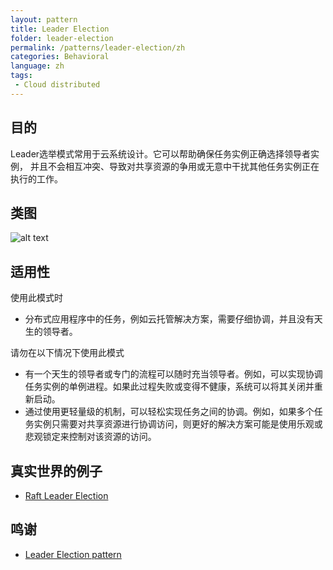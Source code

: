 ```yaml
---
layout: pattern
title: Leader Election
folder: leader-election
permalink: /patterns/leader-election/zh
categories: Behavioral
language: zh
tags:
 - Cloud distributed
---
```


## 目的
Leader选举模式常用于云系统设计。它可以帮助确保任务实例正确选择领导者实例，
并且不会相互冲突、导致对共享资源的争用或无意中干扰其他任务实例正在执行的工作。

## 类图
![alt text](./etc/leader-election.urm.png "Leader Election pattern class diagram")

## 适用性
使用此模式时

* 分布式应用程序中的任务，例如云托管解决方案，需要仔细协调，并且没有天生的领导者。

请勿在以下情况下使用此模式

* 有一个天生的领导者或专门的流程可以随时充当领导者。例如，可以实现协调任务实例的单例进程。如果此过程失败或变得不健康，系统可以将其关闭并重新启动。
* 通过使用更轻量级的机制，可以轻松实现任务之间的协调。例如，如果多个任务实例只需要对共享资源进行协调访问，则更好的解决方案可能是使用乐观或悲观锁定来控制对该资源的访问。

## 真实世界的例子

* [Raft Leader Election](https://github.com/ronenhamias/raft-leader-election)

## 鸣谢

* [Leader Election pattern](https://docs.microsoft.com/en-us/azure/architecture/patterns/leader-election)
